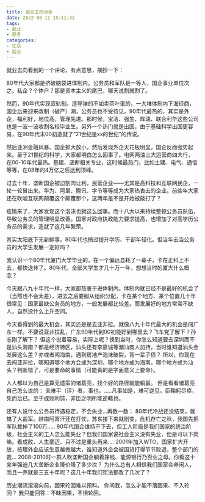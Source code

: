 ```yaml
---
title: 就业去向分析
date: 2022-08-11 15:11:32
tags: 
- 就业
- 思考
categories:
- 生活
- 就业
---
```


就业去向看到的一个评论，有点意思，摘抄一下：

80年代大家都是挤破脑袋进体制内。公务员和军队是一等人，国企事业单位次之。私企？个体户？那是资本主义的尾巴，哪天说割就割了。

然而，90年代实现双轨制。造导弹的不如卖茶叶蛋的，一大堆体制内下海经商，国企后来迎来改制（破产）潮，公务员也不受待见。90年代最热的，其实是外企，福利好，地位高，管理先进。那时候，宝洁、强生、辉瑞、联合利华这些公司也是一波一波收割名校毕业生。另外一个热门就是出国，由于基础科学出国更容易，在90年代末00初造就了“21世纪是xx的世纪”的传说。

然后亚洲金融风暴、国企抓大放小，然后发现外企天花板明显，国企反而强势起来。至于21世纪的科学，大家都明白怎么回事了。电网两油三大运营商四大行，在00-10年代最热。基建、垄断相关专业，这时候最热门，比如土建、电气、通信等等，在08年的4万亿之后达到顶峰。

过去十年，垄断国企被迫割肉让利，民营企业——尤其是高科技和互联网民企，一轮一轮冒出来。华为、阿里、腾讯、字节等等成为大家热衷去的企业。前些年大家还在吹嘘互联网颠覆这个颠覆那个，这两年是不是开始被敲打了？

疫情来了，大家发现这个泡沫也就这么回事。而十八大以来持续整顿公务员队伍，导致公务员的管理明显改善。国家对政府执政能力要求提高，也增加了对高学历公务员的需求，造就了这几年繁荣。

其实太阳底下无新鲜事。80年代也搞过提升学历、干部年轻化。但当年去当公务员的大学生发展一定好吗？

我认识一个80年代厦门大学毕业的，在一个偏远县耗了一辈子，卡在正科上不去，都快退休了。80年代，全部大学生才几十万一年，想想当时的厦大什么概念？

今天跟八九十年代一样，大家都热衷于进体制内。体制内就已经不是最好的机会了（当然也不会太差），进去之后要服从组织分配，卡在某个地方、某个位置几十年很常见：国家最缺公务员的地方，一般发展都比较差。而发展好的地方常常不缺人，自然没什么上升空间。

今天看得到的最大机会，其实还是是去亚非拉。就像八九十年代最大的机会是闯广东一样。不要说亚非拉乱，广东90年代到00初能好到哪里去？飞车党了解下？孙志刚了解下？
但这个说着容易，实际上呢？换到当时，你怎么知道要去深圳而不是汕头海南？都是经济特区，汕头还有李嘉诚等潮汕商人加持，当时谁知道汕头会发展这么差？亦或者闯海南，遇到房地产泡沫破裂，背一辈子债？
所以，你现在去闯亚非拉，哪知道哪个地方会成为深圳，哪个地方成为海南，哪个地方成为汕头？判断错了，可是要命的事情（可能真的是字面意义上要命）。

人人都以为自己是算无遗策的诸葛亮，找个好的路径就能躺赢。
但是看看诸葛亮自己怎么说的：
夫难平（评）者，事也。.....凡事如是，难可逆见。臣鞠躬尽瘁，死而后已。至于成败利钝，非臣之明所能逆睹也。

还有人说什么公务员待遇稳定，不会失业...再数一数：
80年代冷战还没结束，就搞了大裁军。越南阿富汗还在打仗，苏东接下来就剧变，危机存亡之秋，我国先把军队裁掉了100万.....
90年代国企维持不下去，但工人阶级是我们国家的统治阶级，社会主义的工人怎么能失业？但我们国家说社会主义没有失业，但是可以下岗嘛。看成败、人生豪迈、只不过是重头再来....
2001年加入WTO，国家扩大开放，按理外企应该生意越做越大，谁知道外企会被国货打得节节败退，整个部门的裁...
2008-2010时一群人吹垄断国企躺着挣钱、能源银行乃百业之母。你看这十来年强迫几大垄断企业降价降了多少次？
为什么总有人相信我们国家会养闲人，而且一养就是三五十年呢？这几十年我们宪法都改了几次了？

历史潮流滚滚向前，因果轮回难以预料。
你问我，怎么才能不落因果、不入轮回？
我只能回答：不昧因果，不惧轮回。